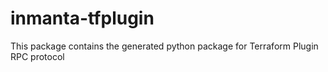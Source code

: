 # inmanta-tfplugin
This package contains the generated python package for Terraform Plugin RPC protocol
